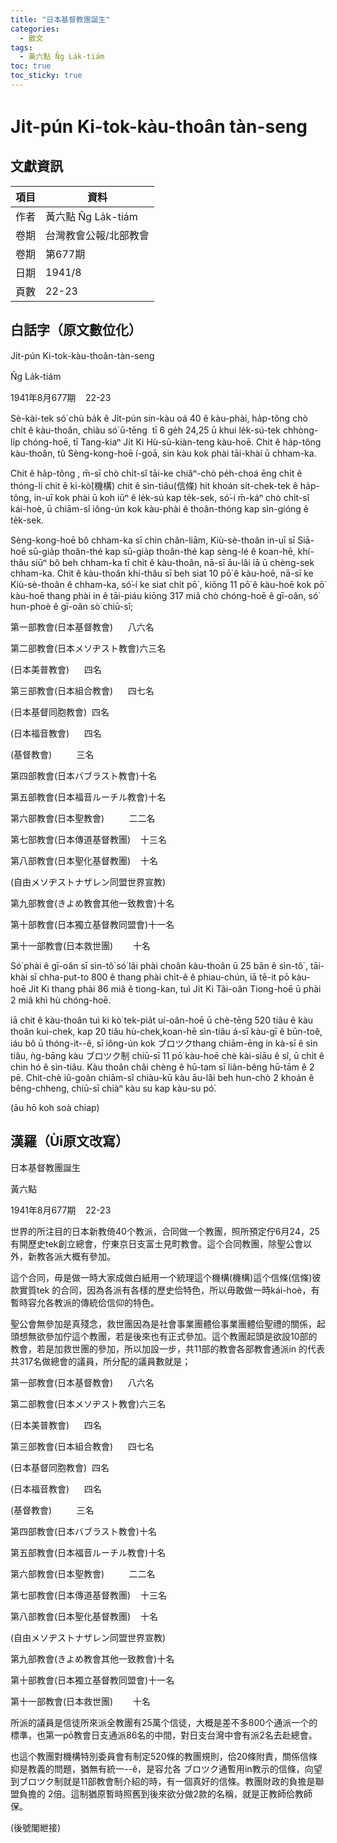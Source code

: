 ```yaml
---
title: "日本基督教團誕生"
categories:
  - 散文
tags:
  - 黃六點 N̂g La̍k-tiám
toc: true
toc_sticky: true
---
```


# Ji̍t-pún Ki-tok-kàu-thoân tàn-seng

## 文獻資訊

| 項目 | 資料 |
|---|---|
| 作者 | 黃六點 N̂g La̍k-tiám |
| 卷期 | 台灣教會公報/北部教會 |
| 卷期 | 第677期 |
| 日期 | 1941/8 |
| 頁數 | 22-23 |

## 白話字（原文數位化）

Ji̍t-pún Ki-tok-kàu-thoân-tàn-seng

N̂g La̍k-tiám

1941年8月677期    22-23

Sè-kài-tek só͘ chù ba̍k ê Ji̍t-pún sin-kàu oá 40 ê kàu-phài, ha̍p-tông chò chi̍t ê kàu-thoân, chiàu só͘ ū-tēng  tī 6 ge̍h 24,25 ū khui le̍k-sú-tek chhòng-li̍p chóng-hoē, tī Tang-kiaⁿ Ji̍t Ki Hù-sū-kiàn-teng kàu-hoē. Chit ê ha̍p-tông kàu-thoân, tû Sèng-kong-hoē í-goā, sin kàu kok phài tāi-khài ū chham-ka.

Chit ê ha̍p-tông , m̄-sī chò chi̍t-sî tāi-ke chiâⁿ-chò pe̍h-choá ēng chi̍t ê thóng-lí chit ê ki-kò͘(機構) chit ê sìn-tiâu(信條) hit khoán si̍t-chek-tek ê ha̍p-tông, in-uī kok phài ū koh iūⁿ ê le̍k-sú kap te̍k-sek, só͘-í m̄-káⁿ chò chi̍t-sî kái-hoè, ū chiām-sî iông-ún kok kàu-phài ê thoân-thóng kap sìn-gióng ê te̍k-sek.

Sèng-kong-hoē bô chham-ka sī chin chân-liām, Kiù-sè-thoân in-uī sī Siā-hoē sū-gia̍p thoân-thé kap sū-gia̍p thoân-thé kap sèng-lé ê koan-hē, khí-thâu siūⁿ bô beh chham-ka tī chit ê kàu-thoân, nā-sī āu-lâi iā ū chèng-sek chham-ka. Chit ê kàu-thoân khí-thâu sī beh siat 10 pō͘ ê kàu-hoē, nā-sī ke Kiù-sè-thoân ê chham-ka, só͘-í ke siat chi̍t pō͘ , kiōng 11 pō͘ ê kàu-hoē kok pō͘ kàu-hoē thang phài in ê tāi-piáu kiōng 317 miâ chò chóng-hoē ê gī-oân, só͘ hun-phoè ê gī-oân sò͘ chiū-sī;

第一部教會(日本基督教會)      八六名

第二部教會(日本メソヂスト教會)六三名

(日本美普教會)      四名

第三部教會(日本組合教會)      四七名

(日本基督同胞教會)  四名

(日本福音教會)      四名

(基督教會)          三名

第四部教會(日本バブラスト教會)十名

第五部教會(日本福音ルーチル教會)十名

第六部教會(日本聖教會)          二二名

第七部教會(日本傳道基督教團)    十三名

第八部教會(日本聖化基督教團)    十名

(自由メソヂストナザレン同盟世界宣教)

第九部教會(きよめ教會其他一致教會)十名

第十部教會(日本獨立基督教同盟會)十一名

第十一部教會(日本救世團)        十名

Só͘ phài ê gī-oân sī sìn-tô͘ só͘ lâi phài choân kàu-thoân ū 25 bān ê sìn-tô͘ , tāi-khài sī chha-put-to 800 ê thang phài chi̍t-ê ê phiau-chún, iā tē-it pō kàu-hoē Ji̍t Ki thang phài 86 miâ ê tiong-kan, tuì Ji̍t Ki Tâi-oân Tiong-hoē ū phài 2 miâ khì hù chóng-hoē.

iā chit ê kàu-thoân tuì ki kò͘ tek-pia̍t uí-oân-hoē ū chè-tēng 520 tiâu ê kàu thoân kui-chek, kap 20 tiâu hù-chek,koan-hē sìn-tiâu á-sī kàu-gī ê būn-toê, iáu bô ū thóng-it--ê, sī iông-ún kok ブロツクthang chiām-ēng in kà-sī ê sìn tiâu, ǹg-bāng kàu ブロツク制 chiū-sī 11 pō͘ kàu-hoē chè kài-siāu ê sî, ū chi̍t ê chin hó ê sìn-tiâu. Kàu thoân châi chèng ê hū-tam sī liân-bêng hū-tām ê 2 pē. Chit-chè iû-goân chiām-sî chiàu-kū kàu āu-lâi beh hun-chò 2 khoán ê bêng-chheng, chiū-sī chiàⁿ kàu su kap kàu-su pó͘.

(āu hō koh soà chiap)

## 漢羅（Ùi原文改寫）

日本基督教團誕生

黃六點

1941年8月677期    22-23

世界的所注目的日本新教倚40个教派，合同做一个教團，照所預定佇6月24，25有開歷史tek創立總會，佇東京日支富士見町教會。這个合同教團，除聖公會以外，新教各派大概有參加。

這个合同，毋是做一時大家成做白紙用一个統理這个機構(機構)這个信條(信條)彼款實質tek 的合同，因為各派有各樣的歷史佮特色，所以毋敢做一時kái-hoè，有暫時容允各教派的傳統佮信仰的特色。

聖公會無參加是真殘念，救世團因為是社會事業團體佮事業團體佮聖禮的關係，起頭想無欲參加佇這个教團，若是後來也有正式參加。這个教團起頭是欲設10部的教會，若是加救世團的參加，所以加設一步，共11部的教會各部教會通派in 的代表共317名做總會的議員，所分配的議員數就是；

第一部教會(日本基督教會)      八六名

第二部教會(日本メソヂスト教會)六三名

(日本美普教會)      四名

第三部教會(日本組合教會)      四七名

(日本基督同胞教會)  四名

(日本福音教會)      四名

(基督教會)          三名

第四部教會(日本バブラスト教會)十名

第五部教會(日本福音ルーチル教會)十名

第六部教會(日本聖教會)          二二名

第七部教會(日本傳道基督教團)    十三名

第八部教會(日本聖化基督教團)    十名

(自由メソヂストナザレン同盟世界宣教)

第九部教會(きよめ教會其他一致教會)十名

第十部教會(日本獨立基督教同盟會)十一名

第十一部教會(日本救世團)        十名

所派的議員是信徒所來派全教團有25萬个信徒，大概是差不多800个通派一个的標準，也第一pō教會日支通派86名的中間，對日支台灣中會有派2名去赴總會。

也這个教團對機構特別委員會有制定520條的教團規則，佮20條附責，關係信條抑是教義的問題，猶無有統一--ê，是容允各 ブロツク通暫用in教示的信條，向望到ブロツク制就是11部教會制介紹的時，有一個真好的信條。教團財政的負擔是聯盟負擔的 2倍。這制猶原暫時照舊到後來欲分做2款的名稱，就是正教師佮教師保。

(後號閣紲接)
